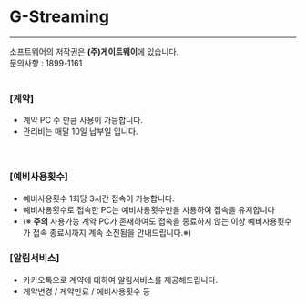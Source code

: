 # G-Streaming

***

소프트웨어의 저작권은 **(주)게이트웨이**에 있습니다.<br>
문의사항 : 1899-1161<br><br>


### **[계약]**

- 계약 PC 수 만큼 사용이 가능합니다.<br>
- 관리비는 매달 10일 납부일 입니다.<br><br><br>

### **[예비사용횟수]**

- 예비사용횟수 1회당 3시간 접속이 가능합니다.<br>
- 예비사용횟수로 접속한 PC는 예비사용횟수만을 사용하여 접속을 유지합니다<br>
- (※ **주의** 사용가능 계약 PC가 존재하여도 접속을 종료하지 않는 이상 예비사용횟수가 접속 종료시까지 계속 소진됨을 안내드립니다.※)<br>

### **[알림서비스]**

- 카카오톡으로 계약에 대하여 알림서비스를 제공해드립니다.
- 계약변경 / 계약만료 / 예비사용횟수 등
